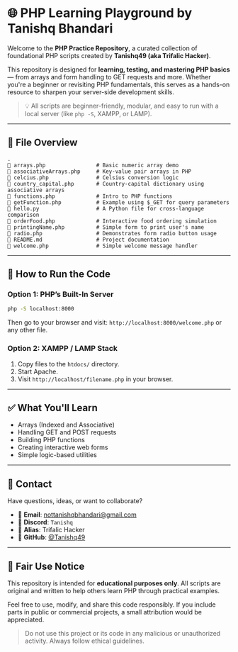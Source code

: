 # 🌐 PHP Learning Playground by Tanishq Bhandari

Welcome to the **PHP Practice Repository**, a curated collection of foundational PHP scripts created by **Tanishq49 (aka Trifalic Hacker)**.

This repository is designed for **learning, testing, and mastering PHP basics** — from arrays and form handling to GET requests and more. Whether you're a beginner or revisiting PHP fundamentals, this serves as a hands-on resource to sharpen your server-side development skills.

> 💡 All scripts are beginner-friendly, modular, and easy to run with a local server (like `php -S`, XAMPP, or LAMP).

---

## 📁 File Overview

```
.
🔼 arrays.php                # Basic numeric array demo  
🔼 associativeArrays.php     # Key-value pair arrays in PHP  
🔼 celcius.php               # Celsius conversion logic  
🔼 country_capital.php       # Country-capital dictionary using associative arrays  
🔼 functions.php             # Intro to PHP functions  
🔼 getFunction.php           # Example using $_GET for query parameters  
🔼 hello.py                  # A Python file for cross-language comparison  
🔼 orderFood.php             # Interactive food ordering simulation  
🔼 printingName.php          # Simple form to print user's name  
🔼 radio.php                 # Demonstrates form radio button usage  
🔼 README.md                 # Project documentation  
🔼 welcome.php               # Simple welcome message handler
```

---

## 🚀 How to Run the Code

### Option 1: PHP’s Built-In Server

```bash
php -S localhost:8000
```

Then go to your browser and visit:
`http://localhost:8000/welcome.php`
or any other file.

### Option 2: XAMPP / LAMP Stack

1. Copy files to the `htdocs/` directory.
2. Start Apache.
3. Visit `http://localhost/filename.php` in your browser.

---

## ✅ What You'll Learn

* Arrays (Indexed and Associative)
* Handling GET and POST requests
* Building PHP functions
* Creating interactive web forms
* Simple logic-based utilities

---

## 📨 Contact

Have questions, ideas, or want to collaborate?

* 📧 **Email**: [nottanishqbhandari@gmail.com](mailto:nottanishqbhandari@gmail.com)
* 💬 **Discord**: `Tanishq`
* 🧠 **Alias**: Trifalic Hacker
* 🐙 **GitHub**: [@Tanishq49](https://github.com/Tanishq49)

---

## 📄 Fair Use Notice

This repository is intended for **educational purposes only**. All scripts are original and written to help others learn PHP through practical examples.

Feel free to use, modify, and share this code responsibly. If you include parts in public or commercial projects, a small attribution would be appreciated.

> Do not use this project or its code in any malicious or unauthorized activity. Always follow ethical guidelines.
